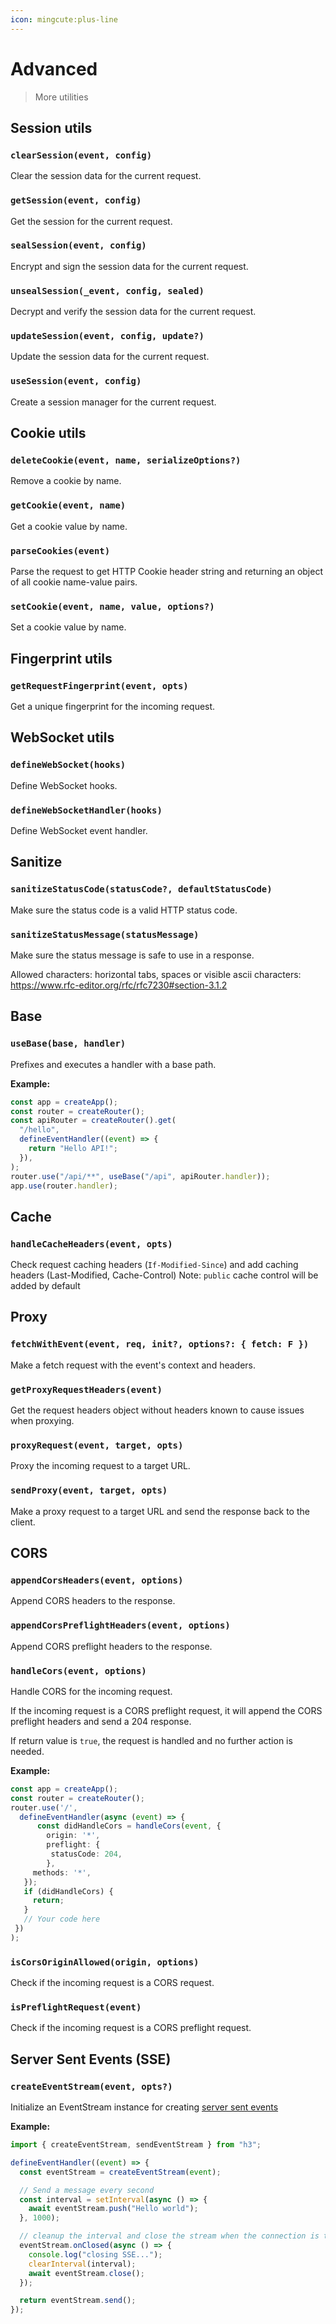 ```yaml
---
icon: mingcute:plus-line
---
```


# Advanced

> More utilities

## Session utils

<!-- automd:jsdocs src="../../src/utils/session.ts" -->

### `clearSession(event, config)`

Clear the session data for the current request.

### `getSession(event, config)`

Get the session for the current request.

### `sealSession(event, config)`

Encrypt and sign the session data for the current request.

### `unsealSession(_event, config, sealed)`

Decrypt and verify the session data for the current request.

### `updateSession(event, config, update?)`

Update the session data for the current request.

### `useSession(event, config)`

Create a session manager for the current request.

<!-- /automd -->

## Cookie utils

<!-- automd:jsdocs src="../../src/utils/cookie.ts" -->

### `deleteCookie(event, name, serializeOptions?)`

Remove a cookie by name.

### `getCookie(event, name)`

Get a cookie value by name.

### `parseCookies(event)`

Parse the request to get HTTP Cookie header string and returning an object of all cookie name-value pairs.

### `setCookie(event, name, value, options?)`

Set a cookie value by name.

<!-- /automd -->

## Fingerprint utils

<!-- automd:jsdocs src="../../src/utils/fingerprint.ts" -->

### `getRequestFingerprint(event, opts)`

Get a unique fingerprint for the incoming request.

<!-- /automd -->

## WebSocket utils

<!-- automd:jsdocs src="../../src/utils/ws.ts" -->

### `defineWebSocket(hooks)`

Define WebSocket hooks.

### `defineWebSocketHandler(hooks)`

Define WebSocket event handler.

<!-- /automd -->

## Sanitize

<!-- automd:jsdocs src="../../src/utils/sanitize.ts" -->

### `sanitizeStatusCode(statusCode?, defaultStatusCode)`

Make sure the status code is a valid HTTP status code.

### `sanitizeStatusMessage(statusMessage)`

Make sure the status message is safe to use in a response.

Allowed characters: horizontal tabs, spaces or visible ascii characters: https://www.rfc-editor.org/rfc/rfc7230#section-3.1.2

<!-- /automd -->

## Base

<!-- automd:jsdocs src="../../src/utils/base.ts" -->

### `useBase(base, handler)`

Prefixes and executes a handler with a base path.

**Example:**

```ts
const app = createApp();
const router = createRouter();
const apiRouter = createRouter().get(
  "/hello",
  defineEventHandler((event) => {
    return "Hello API!";
  }),
);
router.use("/api/**", useBase("/api", apiRouter.handler));
app.use(router.handler);
```

<!-- /automd -->

## Cache

<!-- automd:jsdocs src="../../src/utils/cache.ts" -->

### `handleCacheHeaders(event, opts)`

Check request caching headers (`If-Modified-Since`) and add caching headers (Last-Modified, Cache-Control) Note: `public` cache control will be added by default

<!-- /automd -->

## Proxy

<!-- automd:jsdocs src="../../src/utils/proxy.ts" -->

### `fetchWithEvent(event, req, init?, options?: { fetch: F })`

Make a fetch request with the event's context and headers.

### `getProxyRequestHeaders(event)`

Get the request headers object without headers known to cause issues when proxying.

### `proxyRequest(event, target, opts)`

Proxy the incoming request to a target URL.

### `sendProxy(event, target, opts)`

Make a proxy request to a target URL and send the response back to the client.

<!-- /automd -->

## CORS

<!-- automd:jsdocs src="../../src/utils/cors.ts" -->

### `appendCorsHeaders(event, options)`

Append CORS headers to the response.

### `appendCorsPreflightHeaders(event, options)`

Append CORS preflight headers to the response.

### `handleCors(event, options)`

Handle CORS for the incoming request.

If the incoming request is a CORS preflight request, it will append the CORS preflight headers and send a 204 response.

If return value is `true`, the request is handled and no further action is needed.

**Example:**

```ts
const app = createApp();
const router = createRouter();
router.use('/',
  defineEventHandler(async (event) => {
      const didHandleCors = handleCors(event, {
        origin: '*',
        preflight: {
         statusCode: 204,
        },
     methods: '*',
   });
   if (didHandleCors) {
     return;
   }
   // Your code here
 })
);
```

### `isCorsOriginAllowed(origin, options)`

Check if the incoming request is a CORS request.

### `isPreflightRequest(event)`

Check if the incoming request is a CORS preflight request.

<!-- /automd -->

## Server Sent Events (SSE)

<!-- automd:jsdocs src="../../src/utils/event-stream.ts" -->

### `createEventStream(event, opts?)`

Initialize an EventStream instance for creating [server sent events](https://developer.mozilla.org/en-US/docs/Web/API/Server-sent_events/Using_server-sent_events)

**Example:**

```ts
import { createEventStream, sendEventStream } from "h3";

defineEventHandler((event) => {
  const eventStream = createEventStream(event);

  // Send a message every second
  const interval = setInterval(async () => {
    await eventStream.push("Hello world");
  }, 1000);

  // cleanup the interval and close the stream when the connection is terminated
  eventStream.onClosed(async () => {
    console.log("closing SSE...");
    clearInterval(interval);
    await eventStream.close();
  });

  return eventStream.send();
});
```

<!-- /automd -->
